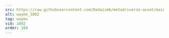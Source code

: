 ```yaml
---
src: https://raw.githubusercontent.com/Dadaism6/metadriverse-asset/main/script-waymo-output-newcompressed/waymo_1082.mp4
alt: waymo_1082
tag: waymo
vid: 1082
order: 104
---
```

